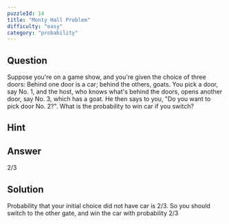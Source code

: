 ```yaml
---
puzzleId: 14
title: "Monty Hall Problem"
difficulty: "easy"
category: "probability"
---
```


## Question
Suppose you're on a game show, and you're given the choice of three doors: Behind one door is a car; behind the others, goats. You pick a door, say No. 1, and the host, who knows what's behind the doors, opens another door, say No. 3, which has a goat. He then says to you, "Do you want to pick door No. 2?". What is the probability to win car if you switch?

## Hint


## Answer
2/3

## Solution
Probability that your initial choice did not have car is 2/3. So you should switch to the other gate, and win the car with probability 2/3

